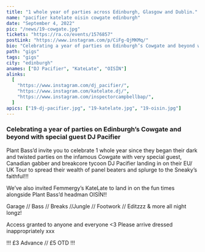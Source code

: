 ```yaml
---
title: "1 whole year of parties across Edinburgh, Glasgow and Dublin."
name: "pacifier katelate oisin cowgate edinburgh"
date: "September 4, 2022"
pic: "/news/19-cowgate.jpg"
tickets: "https://ra.co/events/1576857"
postLink: "https://www.instagram.com/p/CiFg-QjMKMq/"
bio: "Celebrating a year of parties on Edinburgh’s Cowgate and beyond with special guest DJ Pacifier"
path: "gigs"
tags: "gigs"
city: "edinburgh"
anames: ["DJ Pacifier", "KateLate", "OISÍN"]
alinks:
  [
    "https://www.instagram.com/dj_pacifier/",
    "https://www.instagram.com/katelate.dj/",
    "https://www.instagram.com/inspectorcampbellbap/",
  ]
apics: ["19-dj-pacifier.jpg", "19-katelate.jpg", "19-oisin.jpg"]
---
```


### Celebrating a year of parties on Edinburgh’s Cowgate and beyond with special guest DJ Pacifier

Plant Bass’d invite you to celebrate 1 whole year since they began their dark and twisted parties on the infamous Cowgate with very special guest, Canadian gabber and breakcore tycoon DJ Pacifier landing in on their EU/ UK Tour to spread their wealth of panel beaters and splurge to the Sneaky’s faithful!!!

We’ve also invited Femmergy’s KateLate to land in on the fun times alongside Plant Bass’d headman OISÍN!!

Garage // Bass // Breaks //Jungle // Footwork // Editzzz & more all night longz!

Access granted to anyone and everyone <3 Please arrive dressed inappropriately xxx

!!! £3 Advance // £5 OTD !!!
